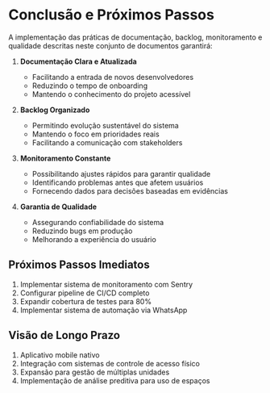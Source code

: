 # Conclusão e Próximos Passos

A implementação das práticas de documentação, backlog, monitoramento e qualidade descritas neste conjunto de documentos garantirá:

1. **Documentação Clara e Atualizada**
   - Facilitando a entrada de novos desenvolvedores
   - Reduzindo o tempo de onboarding
   - Mantendo o conhecimento do projeto acessível

2. **Backlog Organizado**
   - Permitindo evolução sustentável do sistema
   - Mantendo o foco em prioridades reais
   - Facilitando a comunicação com stakeholders

3. **Monitoramento Constante**
   - Possibilitando ajustes rápidos para garantir qualidade
   - Identificando problemas antes que afetem usuários
   - Fornecendo dados para decisões baseadas em evidências

4. **Garantia de Qualidade**
   - Assegurando confiabilidade do sistema
   - Reduzindo bugs em produção
   - Melhorando a experiência do usuário

## Próximos Passos Imediatos

1. Implementar sistema de monitoramento com Sentry
2. Configurar pipeline de CI/CD completo
3. Expandir cobertura de testes para 80%
4. Implementar sistema de automação via WhatsApp

## Visão de Longo Prazo

1. Aplicativo mobile nativo
2. Integração com sistemas de controle de acesso físico
3. Expansão para gestão de múltiplas unidades
4. Implementação de análise preditiva para uso de espaços 